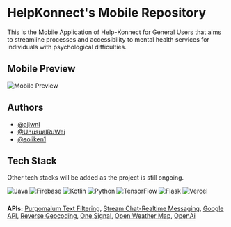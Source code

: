 # HelpKonnect's Mobile Repository

This is the Mobile Application of Help-Konnect for General Users that aims to streamline processes and accessibility to mental health services for individuals with psychological difficulties.

## Mobile Preview

![Mobile Preview](https://i.ibb.co/Hq3jhs0/HK-mobile-preview.jpg)

## Authors

- [@ajiwnl](https://www.github.com/ajiwnl)
- [@UnusualRuWei](https://www.github.com/UnusualRuWei)
- [@soliken1](https://www.github.com/soliken1)

## Tech Stack 
Other tech stacks will be added as the project is still ongoing.

![Java](https://img.shields.io/badge/java-%23ED8B00.svg?style=for-the-badge&logo=openjdk&logoColor=white) ![Firebase](https://img.shields.io/badge/firebase-%23039BE5.svg?style=for-the-badge&logo=firebase) ![Kotlin](https://img.shields.io/badge/kotlin-%237F52FF.svg?style=for-the-badge&logo=kotlin&logoColor=white) ![Python](https://img.shields.io/badge/python-%233B8EB3.svg?style=for-the-badge&logo=python&logoColor=white) ![TensorFlow](https://img.shields.io/badge/tensorflow-%23FF6F20.svg?style=for-the-badge&logo=tensorflow&logoColor=white) ![Flask](https://img.shields.io/badge/flask-%23000000.svg?style=for-the-badge&logo=flask&logoColor=white) ![Vercel](https://img.shields.io/badge/vercel-%23000000.svg?style=for-the-badge&logo=vercel&logoColor=white)

### 

**APIs:** [Purgomalum Text Filtering](https://www.purgomalum.com/), [Stream Chat-Realtime Messaging](https://getstream.io/chat/), [Google API](https://rapidapi.com/rphrp1985/api/google-api31), [Reverse Geocoding](https://rapidapi.com/googlecloud/api/google-maps-geocoding/playground/apiendpoint_499ace75-c9f5-4280-a3e3-38221585f09d), [One Signal](https://documentation.onesignal.com/), [Open Weather Map](https://openweathermap.org/api), [OpenAi](https://platform.openai.com/docs/overview)
